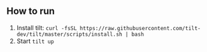 ## How to run

1. Install tilt: `curl -fsSL https://raw.githubusercontent.com/tilt-dev/tilt/master/scripts/install.sh | bash`
2. Start `tilt up`